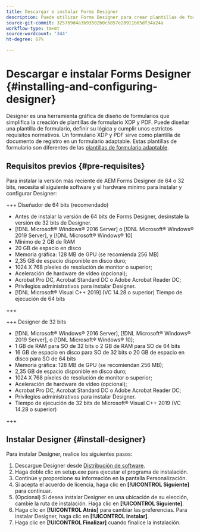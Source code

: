 ```yaml
---
title: Descargar e instalar Forms Designer
description: Puede utilizar Forms Designer para crear plantillas de formulario XDP y PDF que sirvan de plantilla para un documento de registro. Designer está disponible con la licencia de  [!DNL AEM Forms] .
source-git-commit: 325769d4a3b93502b0c6857e20911b05df34a24a
workflow-type: tm+mt
source-wordcount: '344'
ht-degree: 67%

---
```



# Descargar e instalar Forms Designer {#installing-and-configuring-designer}

Designer es una herramienta gráfica de diseño de formularios que simplifica la creación de plantillas de formulario XDP y PDF. Puede diseñar una plantilla de formulario, definir su lógica y cumplir unos estrictos requisitos normativos. Un formulario XDP y PDF sirve como plantilla de documento de registro en un formulario adaptable. Estas plantillas de formulario son diferentes de las [plantillas de formulario adaptable](template-editor.md).

## Requisitos previos {#pre-requisites}

Para instalar la versión más reciente de AEM Forms Designer de 64 o 32 bits, necesita el siguiente software y el hardware mínimo para instalar y configurar Designer:

+++ Diseñador de 64 bits (recomendado)

* Antes de instalar la versión de 64 bits de Forms Designer, desinstale la versión de 32 bits de Designer.
* [!DNL Microsoft® Windows® 2016 Server] o [!DNL Microsoft® Windows® 2019 Server], y [!DNL Microsoft® Windows® 10]
* Mínimo de 2 GB de RAM
* 20 GB de espacio en disco
* Memoria gráfica: 128 MB de GPU (se recomienda 256 MB)
* 2,35 GB de espacio disponible en disco duro;
* 1024 X 768 píxeles de resolución de monitor o superior;
* Aceleración de hardware de vídeo (opcional);
* Acrobat Pro DC, Acrobat Standard DC o Adobe Acrobat Reader DC;
* Privilegios administrativos para instalar Designer.
* [!DNL Microsoft® Visual C++ 2019] (VC 14.28 o superior) Tiempo de ejecución de 64 bits

+++

+++ Designer de 32 bits

* [!DNL Microsoft® Windows® 2016 Server], [!DNL Microsoft® Windows® 2019 Server], o [!DNL Microsoft® Windows® 10];
* 1 GB de RAM para SO de 32 bits o 2 GB de RAM para SO de 64 bits
* 16 GB de espacio en disco para SO de 32 bits o 20 GB de espacio en disco para SO de 64 bits
* Memoria gráfica: 128 MB de GPU (se recomiendan 256 MB);
* 2,35 GB de espacio disponible en disco duro;
* 1024 X 768 píxeles de resolución de monitor o superior;
* Aceleración de hardware de vídeo (opcional);
* Acrobat Pro DC, Acrobat Standard DC o Adobe Acrobat Reader DC;
* Privilegios administrativos para instalar Designer.
* Tiempo de ejecución de 32 bits de Microsoft® Visual C++ 2019 (VC 14.28 o superior)

+++

## Instalar Designer {#install-designer}

Para instalar Designer, realice los siguientes pasos:

1. Descargue Designer desde [Distribución de software](https://experience.adobe.com/downloads).
1. Haga doble clic en setup.exe para ejecutar el programa de instalación.
1. Continúe y proporcione su información en la pantalla Personalización.
1. Si acepta el acuerdo de licencia, haga clic en **[!UICONTROL Siguiente]** para continuar.
1. (Opcional) Si desea instalar Designer en una ubicación de su elección, cambie la ruta de instalación. Haga clic en **[!UICONTROL Siguiente]**.
1. Haga clic en **[!UICONTROL Atrás]** para cambiar las preferencias. Para instalar Designer, haga clic en **[!UICONTROL Instalar]**.
1. Haga clic en **[!UICONTROL Finalizar]** cuando finalice la instalación.
